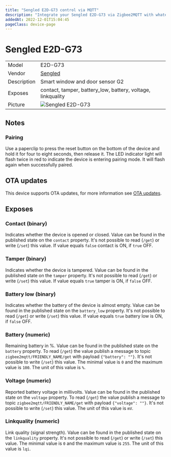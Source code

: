 ```yaml
---
title: "Sengled E2D-G73 control via MQTT"
description: "Integrate your Sengled E2D-G73 via Zigbee2MQTT with whatever smart home infrastructure you are using without the vendor's bridge or gateway."
addedAt: 2022-12-01T15:04:45
pageClass: device-page
---
```


<!-- !!!! -->
<!-- ATTENTION: This file is auto-generated through docgen! -->
<!-- You can only edit the "Notes"-Section between the two comment lines "Notes BEGIN" and "Notes END". -->
<!-- Do not use h1 or h2 heading within "## Notes"-Section. -->
<!-- !!!! -->

# Sengled E2D-G73

|     |     |
|-----|-----|
| Model | E2D-G73  |
| Vendor  | [Sengled](/supported-devices/#v=Sengled)  |
| Description | Smart window and door sensor G2 |
| Exposes | contact, tamper, battery_low, battery, voltage, linkquality |
| Picture | ![Sengled E2D-G73](https://www.zigbee2mqtt.io/images/devices/E2D-G73.png) |


<!-- Notes BEGIN: You can edit here. Add "## Notes" headline if not already present. -->
## Notes

### Pairing
Use a paperclip to press the reset button on the bottom of the device and hold it for four to eight seconds, then release it. The LED indicator light will flash twice in red to indicate the device is entering pairing mode. It will flash again when successfully paired.
<!-- Notes END: Do not edit below this line -->


## OTA updates
This device supports OTA updates, for more information see [OTA updates](../guide/usage/ota_updates.md).



## Exposes

### Contact (binary)
Indicates whether the device is opened or closed.
Value can be found in the published state on the `contact` property.
It's not possible to read (`/get`) or write (`/set`) this value.
If value equals `false` contact is ON, if `true` OFF.

### Tamper (binary)
Indicates whether the device is tampered.
Value can be found in the published state on the `tamper` property.
It's not possible to read (`/get`) or write (`/set`) this value.
If value equals `true` tamper is ON, if `false` OFF.

### Battery low (binary)
Indicates whether the battery of the device is almost empty.
Value can be found in the published state on the `battery_low` property.
It's not possible to read (`/get`) or write (`/set`) this value.
If value equals `true` battery low is ON, if `false` OFF.

### Battery (numeric)
Remaining battery in %.
Value can be found in the published state on the `battery` property.
To read (`/get`) the value publish a message to topic `zigbee2mqtt/FRIENDLY_NAME/get` with payload `{"battery": ""}`.
It's not possible to write (`/set`) this value.
The minimal value is `0` and the maximum value is `100`.
The unit of this value is `%`.

### Voltage (numeric)
Reported battery voltage in millivolts.
Value can be found in the published state on the `voltage` property.
To read (`/get`) the value publish a message to topic `zigbee2mqtt/FRIENDLY_NAME/get` with payload `{"voltage": ""}`.
It's not possible to write (`/set`) this value.
The unit of this value is `mV`.

### Linkquality (numeric)
Link quality (signal strength).
Value can be found in the published state on the `linkquality` property.
It's not possible to read (`/get`) or write (`/set`) this value.
The minimal value is `0` and the maximum value is `255`.
The unit of this value is `lqi`.

